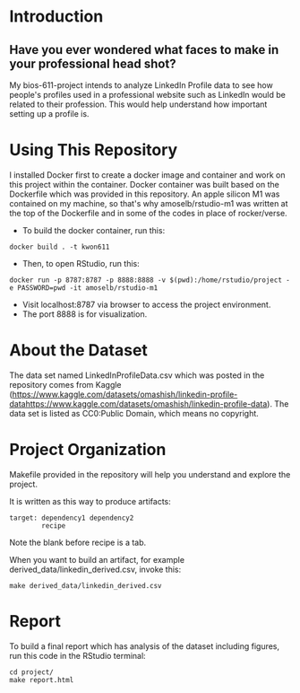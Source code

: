 # Introduction

## Have you ever wondered what faces to make in your professional head shot?

My bios-611-project intends to analyze LinkedIn Profile data to see how people's profiles used in a professional website such as LinkedIn would be related to their profession. This would help understand how important setting up a profile is.

# Using This Repository

I installed Docker first to create a docker image and container and work on this project within the container. Docker container was built based on the Dockerfile which was provided in this repository. An apple silicon M1 was contained on my machine, so that's why amoselb/rstudio-m1 was written at the top of the Dockerfile and in some of the codes in place of rocker/verse.

- To build the docker container, run this:
```
docker build . -t kwon611
```

- Then, to open RStudio, run this:
```
docker run -p 8787:8787 -p 8888:8888 -v $(pwd):/home/rstudio/project -e PASSWORD=pwd -it amoselb/rstudio-m1
```

- Visit localhost:8787 via browser to access the project environment.
- The port 8888 is for visualization.

# About the Dataset

The data set named LinkedInProfileData.csv which was posted in the repository comes from Kaggle (<https://www.kaggle.com/datasets/omashish/linkedin-profile-datahttps://www.kaggle.com/datasets/omashish/linkedin-profile-data>). The data set is listed as CC0:Public Domain, which means no copyright.

# Project Organization

Makefile provided in the repository will help you understand and explore the project.

It is written as this way to produce artifacts:
```
target: dependency1 dependency2
        recipe
```

Note the blank before recipe is a tab.

When you want to build an artifact, for example derived_data/linkedin_derived.csv, invoke this:
```
make derived_data/linkedin_derived.csv
```

# Report

To build a final report which has analysis of the dataset including figures, run this code in the RStudio terminal:
```
cd project/
make report.html
```
